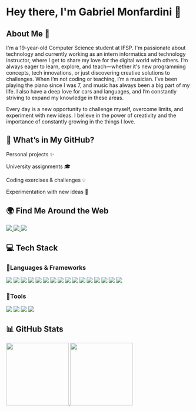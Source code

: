 # Hey there, I'm Gabriel Monfardini 👋

## About Me 👾

I'm a 19-year-old Computer Science student at IFSP. I'm passionate about technology and currently working as an intern informatics and technology instructor, where I get to share my love for the digital world with others. I’m always eager to learn, explore, and teach—whether it's new programming concepts, tech innovations, or just discovering creative solutions to challenges. When I’m not coding or teaching, I’m a musician. I’ve been playing the piano since I was 7, and music has always been a big part of my life. I also have a deep love for cars and languages, and I’m constantly striving to expand my knowledge in these areas.

Every day is a new opportunity to challenge myself, overcome limits, and experiment with new ideas. I believe in the power of creativity and the importance of constantly growing in the things I love.

## 🔎 What’s in My GitHub?

Personal projects ✨

University assignments 🎓

Coding exercises & challenges 💡

Experimentation with new ideas 🔬

## 🌍 Find Me Around the Web

<p align="left"> <a href="https://www.linkedin.com/in/gabrielmonfardini"> <img src="https://img.shields.io/badge/LinkedIn-0077B5?style=for-the-badge&logo=linkedin&logoColor=white"/> </a> <a href="https://www.instagram.com/biel_monfardini/"> <img src="https://img.shields.io/badge/Instagram-E4405F?style=for-the-badge&logo=instagram&logoColor=white"/> </a> <a href="mailto:monfardini22g@gmail.com"> <img src="https://img.shields.io/badge/Email-D14836?style=for-the-badge&logo=gmail&logoColor=white"/> </a> </p>


## 💻 Tech Stack
### 🚀Languages & Frameworks

<p align="left"> <img src="https://img.shields.io/badge/Arduino-00979D?style=for-the-badge&logo=arduino&logoColor=white"/> <img src="https://img.shields.io/badge/Unity-100000?style=for-the-badge&logo=unity&logoColor=white"/> <img src="https://img.shields.io/badge/Firebase-FFCA28?style=for-the-badge&logo=firebase&logoColor=black"/> <img src="https://img.shields.io/badge/Flutter-02569B?style=for-the-badge&logo=flutter&logoColor=white"/> <img src="https://img.shields.io/badge/Node.js-339933?style=for-the-badge&logo=nodedotjs&logoColor=white"/> <img src="https://img.shields.io/badge/Express-000000?style=for-the-badge&logo=express&logoColor=white"/> <img src="https://img.shields.io/badge/MySQL-4479A1?style=for-the-badge&logo=mysql&logoColor=white"/> <img src="https://img.shields.io/badge/HTML5-E34F26?style=for-the-badge&logo=html5&logoColor=white"/> <img src="https://img.shields.io/badge/CSS3-1572B6?style=for-the-badge&logo=css3&logoColor=white"/> <img src="https://img.shields.io/badge/JavaScript-F7DF1E?style=for-the-badge&logo=javascript&logoColor=black"/> <img src="https://img.shields.io/badge/Python-3776AB?style=for-the-badge&logo=python&logoColor=white"/> <img src="https://img.shields.io/badge/Java-ED8B00?style=for-the-badge&logo=openjdk&logoColor=white"/> <img src="https://img.shields.io/badge/C-00599C?style=for-the-badge&logo=c&logoColor=white"/> <img src="https://img.shields.io/badge/C++-00599C?style=for-the-badge&logo=cplusplus&logoColor=white"/> <img src="https://img.shields.io/badge/C%23-239120?style=for-the-badge&logo=csharp&logoColor=white"/> <img src="https://img.shields.io/badge/Blender-F5792A?style=for-the-badge&logo=blender&logoColor=white"/> </p>

### 🧰Tools
<p align="left">  <img src="https://img.shields.io/badge/Notion-000000?style=for-the-badge&logo=notion&logoColor=white"/> <img src="https://img.shields.io/badge/Git-F05033?style=for-the-badge&logo=git&logoColor=white"/> <img src="https://img.shields.io/badge/GitHub-181717?style=for-the-badge&logo=github&logoColor=white"/> <img src="https://img.shields.io/badge/Figma-F24E1E?style=for-the-badge&logo=figma&logoColor=white"/> </p>

## 📊 GitHub Stats
<div> 
  <a href="https://github.com/Monfardini">
    <img height="170em" src="https://github-readme-stats.vercel.app/api?username=Monfardini&show_icons=true&theme=react&include_all_commits=true&count_private=true"/> 
    <img height="170em" src="https://github-readme-stats.vercel.app/api/top-langs/?username=Monfardini&layout=compact&langs_count=16&theme=react"/> 
  </a> 
</div>

